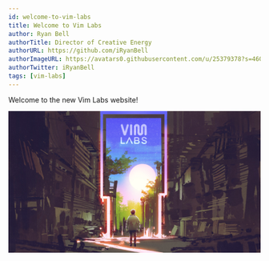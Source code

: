 ```yaml
---
id: welcome-to-vim-labs
title: Welcome to Vim Labs
author: Ryan Bell
authorTitle: Director of Creative Energy
authorURL: https://github.com/iRyanBell
authorImageURL: https://avatars0.githubusercontent.com/u/25379378?s=460&v=4
authorTwitter: iRyanBell
tags: [vim-labs]
---
```


Welcome to the new Vim Labs website!

![Featured Image](assets/2019-11-06-welcome-featured.jpg)
